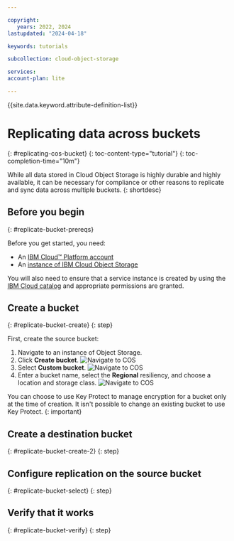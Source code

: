 ```yaml
---

copyright:
   years: 2022, 2024
lastupdated: "2024-04-18"

keywords: tutorials

subcollection: cloud-object-storage

services:
account-plan: lite

---
```


{{site.data.keyword.attribute-definition-list}}

# Replicating data across buckets
{: #replicating-cos-bucket}
{: toc-content-type="tutorial"}
{: toc-completion-time="10m"}

While all data stored in Cloud Object Storage is highly durable and highly available, it can be necessary for compliance or other reasons to replicate and sync data across multiple buckets.
{: shortdesc}

## Before you begin
{: #replicate-bucket-prereqs}

Before you get started, you need:

- An [IBM Cloud™ Platform account](http://cloud.ibm.com/)
- An [instance of IBM Cloud Object Storage](http://cloud.ibm.com/catalog/services/cloud-object-storage)

You will also need to ensure that a service instance is created by using the [IBM Cloud catalog](https://cloud.ibm.com/catalog) and appropriate permissions are granted.

## Create a bucket
{: #replicate-bucket-create}
{: step}

First, create the source bucket:

1. Navigate to an instance of Object Storage.
1. Click **Create bucket**.
![Navigate to COS](images/rep-tut-1.png)
1. Select **Custom bucket**.
![Navigate to COS](images/rep-tut-2.png)
1. Enter a bucket name, select the **Regional** resiliency, and choose a location and storage class.
![Navigate to COS](images/rep-tut-3.png)

You can choose to use Key Protect to manage encryption for a bucket only at the time of creation. It isn't possible to change an existing bucket to use Key Protect.
{: important}

## Create a destination bucket
{: #replicate-bucket-create-2}
{: step}

## Configure replication on the source bucket
{: #replicate-bucket-select}
{: step}

## Verify that it works
{: #replicate-bucket-verify}
{: step}
